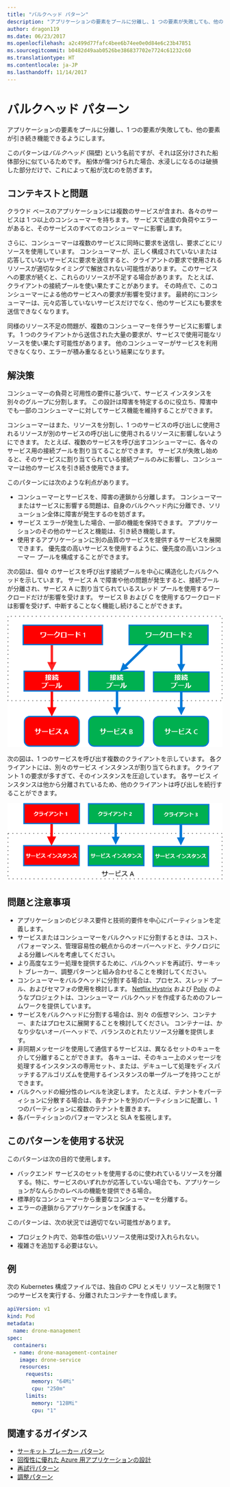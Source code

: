 ```yaml
---
title: "バルクヘッド パターン"
description: "アプリケーションの要素をプールに分離し、1 つの要素が失敗しても、他の要素が引き続き機能できるようにします"
author: dragon119
ms.date: 06/23/2017
ms.openlocfilehash: a2c499d77fafc4bee6b74ee0e0d84e6c23b47851
ms.sourcegitcommit: b0482d49aab0526be386837702e7724c61232c60
ms.translationtype: HT
ms.contentlocale: ja-JP
ms.lasthandoff: 11/14/2017
---
```

# <a name="bulkhead-pattern"></a>バルクヘッド パターン

アプリケーションの要素をプールに分離し、1 つの要素が失敗しても、他の要素が引き続き機能できるようにします。

このパターンは*バルクヘッド* (隔壁) という名前ですが、それは区分けされた船体部分に似ているためです。 船体が傷つけられた場合、水浸しになるのは破損した部分だけで、これによって船が沈むのを防ぎます。 

## <a name="context-and-problem"></a>コンテキストと問題

クラウド ベースのアプリケーションには複数のサービスが含まれ、各々のサービスは 1 つ以上のコンシューマーを持ちます。 サービスで過度の負荷やエラーがあると、そのサービスのすべてのコンシューマーに影響します。

さらに、コンシューマーは複数のサービスに同時に要求を送信し、要求ごとにリソースを使用しています。 コンシューマーが、正しく構成されていないまたは応答していないサービスに要求を送信すると、クライアントの要求で使用されるリソースが適切なタイミングで解放されない可能性があります。 このサービスへの要求が続くと、これらのリソースが不足する場合があります。 たとえば、クライアントの接続プールを使い果たすことがあります。 その時点で、このコンシューマーによる他のサービスへの要求が影響を受けます。 最終的にコンシューマーは、元々応答していないサービスだけでなく、他のサービスにも要求を送信できなくなります。

同様のリソース不足の問題が、複数のコンシューマーを伴うサービスに影響します。 1 つのクライアントから送信された大量の要求が、サービスで使用可能なリソースを使い果たす可能性があります。 他のコンシューマーがサービスを利用できなくなり、エラーが積み重なるという結果になります。

## <a name="solution"></a>解決策

コンシューマーの負荷と可用性の要件に基づいて、サービス インスタンスを別々のグループに分割します。 この設計は障害を特定するのに役立ち、障害中でも一部のコンシューマーに対してサービス機能を維持することができます。

コンシューマーはまた、リソースを分割し、1 つのサービスの呼び出しに使用されるリソースが別のサービスの呼び出しに使用されるリソースに影響しないようにできます。 たとえば、複数のサービスを呼び出すコンシューマーに、各々のサービス用の接続プールを割り当てることができます。 サービスが失敗し始めると、そのサービスに割り当てられている接続プールのみに影響し、コンシューマーは他のサービスを引き続き使用できます。

このパターンには次のような利点があります。

- コンシューマーとサービスを、障害の連鎖から分離します。 コンシューマーまたはサービスに影響する問題は、自身のバルクヘッド内に分離でき、ソリューション全体に障害が発生するのを妨ぎます。
- サービス エラーが発生した場合、一部の機能を保持できます。 アプリケーションのその他のサービスと機能は、引き続き機能します。
- 使用するアプリケーションに別の品質のサービスを提供するサービスを展開できます。 優先度の高いサービスを使用するように、優先度の高いコンシューマー プールを構成することができます。 

次の図は、個々 のサービスを呼び出す接続プールを中心に構造化したバルクヘッドを示しています。 サービス A で障害や他の問題が発生すると、接続プールが分離され、サービス A に割り当てられているスレッド プールを使用するワークロードだけが影響を受けます。 サービス B および C を使用するワークロードは影響を受けず、中断することなく機能し続けることができます。

![](./_images/bulkhead-1.png) 

次の図は、1 つのサービスを呼び出す複数のクライアントを示しています。 各クライアントには、別々のサービス インスタンスが割り当てられます。 クライアント 1 の要求が多すぎて、そのインスタンスを圧迫しています。 各サービス インスタンスは他から分離されているため、他のクライアントは呼び出しを続行することができます。

![](./_images/bulkhead-2.png)
     
## <a name="issues-and-considerations"></a>問題と注意事項

- アプリケーションのビジネス要件と技術的要件を中心にパーティションを定義します。
- サービスまたはコンシューマーをバルクヘッドに分割するときは、コスト、パフォーマンス、管理容易性の観点からのオーバーヘッドと、テクノロジによる分離レベルを考慮してください。
- より高度なエラー処理を提供するために、バルクヘッドを再試行、サーキット ブレーカー、調整パターンと組み合わせることを検討してください。
- コンシューマーをバルクヘッドに分割する場合は、プロセス、スレッド プール、およびセマフォの使用を検討します。 [Netflix Hystrix][hystrix] および [Polly][polly] のようなプロジェクトは、コンシューマー バルクヘッドを作成するためのフレームワークを提供しています。
- サービスをバルクヘッドに分割する場合は、別々 の仮想マシン、コンテナー、またはプロセスに展開することを検討してください。 コンテナーは、かなり少ないオーバーヘッドで、バランスのとれたリソース分離を提供します。
- 非同期メッセージを使用して通信するサービスは、異なるセットのキューを介して分離することができます。 各キューは、そのキュー上のメッセージを処理するインスタンスの専用セット、または、デキューして処理をディスパッチするアルゴリズムを使用するインスタンスの単一グループを持つことができます。
- バルクヘッドの細分性のレベルを決定します。 たとえば、テナントをパーティションに分散する場合は、各テナントを別のパーティションに配置し、1 つのパーティションに複数のテナントを置きます。
- 各パーティションのパフォーマンスと SLA を監視します。

## <a name="when-to-use-this-pattern"></a>このパターンを使用する状況

このパターンは次の目的で使用します。

- バックエンド サービスのセットを使用するのに使われているリソースを分離する。特に、サービスのいずれかが応答していない場合でも、アプリケーションがなんらかのレベルの機能を提供できる場合。
- 標準的なコンシューマーから重要なコンシューマーを分離する。
- エラーの連鎖からアプリケーションを保護する。

このパターンは、次の状況では適切でない可能性があります。

- プロジェクト内で、効率性の低いリソース使用は受け入れられない。
- 複雑さを追加する必要はない。

## <a name="example"></a>例

次の Kubernetes 構成ファイルでは、独自の CPU とメモリ リソースと制限で 1 つのサービスを実行する、分離されたコンテナーを作成します。

```yml
apiVersion: v1
kind: Pod
metadata:
  name: drone-management
spec:
  containers:
  - name: drone-management-container
    image: drone-service
    resources:
      requests:
        memory: "64Mi"
        cpu: "250m"
      limits:
        memory: "128Mi"
        cpu: "1"
```

## <a name="related-guidance"></a>関連するガイダンス

- [サーキット ブレーカー パターン](./circuit-breaker.md)
- [回復性に優れた Azure 用アプリケーションの設計](../resiliency/index.md)
- [再試行パターン](./retry.md)
- [調整パターン](./throttling.md)


<!-- links -->

[hystrix]: https://github.com/Netflix/Hystrix
[polly]: https://github.com/App-vNext/Polly